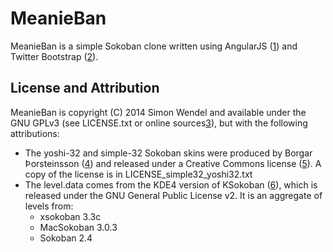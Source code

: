 MeanieBan
=========

MeanieBan is a simple Sokoban clone written using AngularJS ([1]) and Twitter Bootstrap ([2]). 

License and Attribution
-----------------------
MeanieBan is copyright (C) 2014 Simon Wendel and available under the GNU GPLv3 (see LICENSE.txt or online sources[3]), 
but with the following attributions:

* The yoshi-32 and simple-32 Sokoban skins were produced by Borgar Þorsteinsson ([4]) and released under a Creative Commons 
  license ([5]). A copy of the license is in LICENSE_simple32_yoshi32.txt
* The level.data comes from the KDE4 version of KSokoban ([6]), which is released under the GNU General Public License v2. 
  It is an aggregate of levels from:
    * xsokoban 3.3c
    * MacSokoban 3.0.3
    * Sokoban 2.4

[1]: https://angularjs.org/                     "AngularJS"
[2]: http://getbootstrap.com/                   "Bootstrap"
[3]: https://www.gnu.org/licenses/gpl-3.0.txt   "GNU GPLv3"
[4]: http://borgar.net/                         "Borgar Þorsteinsson"
[5]: https://github.com/borgar/sokoban-skins/blob/master/LICENCE.txt    "License for yoshi-32 skin"
[6]: http://sourceforge.net/projects/ksokoban/  "KSokoban for KDE4"